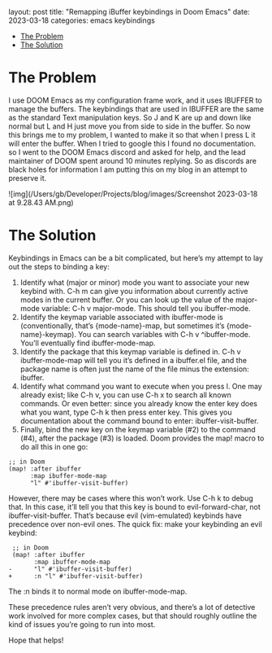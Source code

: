 layout: post
title: "Remapping iBuffer keybindings in Doom Emacs"
date: 2023-03-18 
categories: emacs keybindings

- [The Problem](#org450e003)
- [The Solution](#org0edb4b7)



<a id="org450e003"></a>

# The Problem

I use DOOM Emacs as my configuration frame work, and it uses IBUFFER to manage the buffers. The keybindings that are used in IBUFFER are the same as the standard Text manipulation keys. So J and K are up and down like normal but L and H just move you from side to side in the buffer. So now this brings me to my problem, I wanted to make it so that when I press L it will enter the buffer. When I tried to google this I found no documentation. so I went to the DOOM Emacs discord and asked for help, and the lead maintainer of DOOM spent around 10 minutes replying. So as discords are black holes for information I am putting this on my blog in an attempt to preserve it.

![img](/Users/gb/Developer/Projects/blog/images/Screenshot 2023-03-18 at 9.28.43 AM.png)


<a id="org0edb4b7"></a>

# The Solution

Keybindings in Emacs can be a bit complicated, but here&rsquo;s my attempt to lay out the steps to binding a key:

1.  Identify what (major or minor) mode you want to associate your new keybind with. C-h m can give you information about currently active modes in the current buffer. Or you can look up the value of the major-mode variable: C-h v major-mode. This should tell you ibuffer-mode.
2.  Identify the keymap variable associated with ibuffer-mode is (conventionally, that&rsquo;s {mode-name}-map, but sometimes it&rsquo;s {mode-name}-keymap). You can search variables with C-h v ^ibuffer-mode. You&rsquo;ll eventually find ibuffer-mode-map.
3.  Identify the package that this keymap variable is defined in. C-h v ibuffer-mode-map will tell you it&rsquo;s defined in a ibuffer.el file, and the package name is often just the name of the file minus the extension: ibuffer.
4.  Identify what command you want to execute when you press l. One may already exist; like C-h v, you can use C-h x to search all known commands. Or even better: since you already know the enter key does what you want, type C-h k then press enter key. This gives you documentation about the command bound to enter: ibuffer-visit-buffer.
5.  Finally, bind the new key on the keymap variable (#2) to the command (#4), after the package (#3) is loaded. Doom provides the map! macro to do all this in one go:

```emacs-lisp
;; in Doom
(map! :after ibuffer
      :map ibuffer-mode-map
      "l" #'ibuffer-visit-buffer)
```

However, there may be cases where this won&rsquo;t work. Use C-h k to debug that. In this case, it&rsquo;ll tell you that this key is bound to evil-forward-char, not ibuffer-visit-buffer. That&rsquo;s because evil (vim-emulated) keybinds have precedence over non-evil ones. The quick fix: make your keybinding an evil keybind:

```emacs-lisp
 ;; in Doom
 (map! :after ibuffer
       :map ibuffer-mode-map
-      "l" #'ibuffer-visit-buffer)
+      :n "l" #'ibuffer-visit-buffer)
```

The :n binds it to normal mode on ibuffer-mode-map.

These precedence rules aren&rsquo;t very obvious, and there&rsquo;s a lot of detective work involved for more complex cases, but that should roughly outline the kind of issues you&rsquo;re going to run into most.

Hope that helps!
